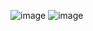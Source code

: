 ![image](https://github.com/user-attachments/assets/4051e42f-0197-47f7-b989-4dde66fd4a20)
![image](https://github.com/user-attachments/assets/7fc6e5f0-55e7-451e-beaf-0b294e9bd274)
